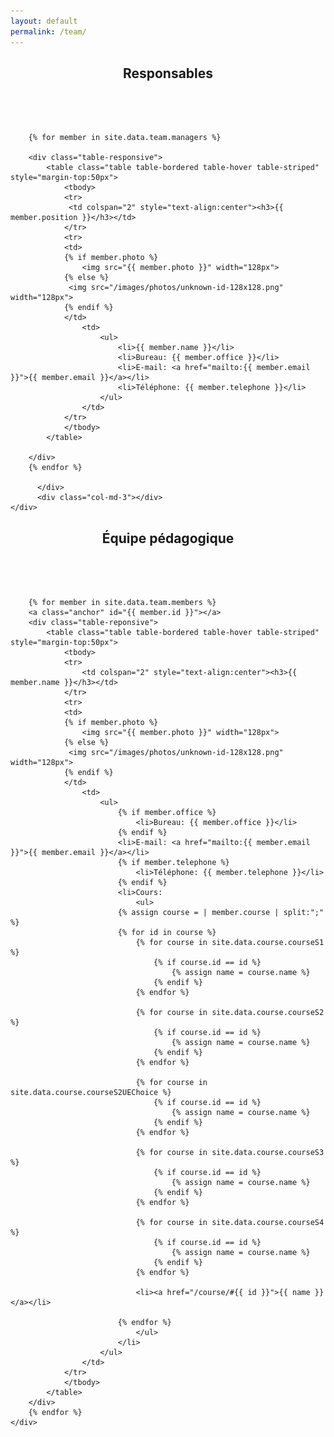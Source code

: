 ```yaml
---
layout: default
permalink: /team/
---
```


<div class="container-fluid" >
    <center>
        <div style="padding-bottom:50px;"><h2>Responsables</h2></div>
    </center>
    <div class="row-fluid">
    <div class="col-md-3"></div>
        <div class="col-md-6">

        {% for member in site.data.team.managers %}

        <div class="table-responsive">
            <table class="table table-bordered table-hover table-striped" style="margin-top:50px">
                <tbody>
                <tr>
                 <td colspan="2" style="text-align:center"><h3>{{ member.position }}</h3></td>
                </tr>
                <tr>
                <td>
                {% if member.photo %}
                    <img src="{{ member.photo }}" width="128px">
                {% else %}
                 <img src="/images/photos/unknown-id-128x128.png" width="128px">
                {% endif %}
                </td>
                    <td>
                        <ul>
                            <li>{{ member.name }}</li>
                            <li>Bureau: {{ member.office }}</li>
                            <li>E-mail: <a href="mailto:{{ member.email }}">{{ member.email }}</a></li>
                            <li>Téléphone: {{ member.telephone }}</li>
                        </ul>
                    </td>
                </tr>
                </tbody>
            </table>

        </div>
        {% endfor %}

          </div>
          <div class="col-md-3"></div>
    </div>
</div>

<div class="container" style="max-width:600px">
    <center>
        <div style="padding-bottom:50px;"><h2>&Eacute;quipe pédagogique</h2></div>
    </center>
    <div class="row-fluid">

        {% for member in site.data.team.members %}
        <a class="anchor" id="{{ member.id }}"></a>
        <div class="table-reponsive">
            <table class="table table-bordered table-hover table-striped" style="margin-top:50px">
                <tbody>
                <tr>
                    <td colspan="2" style="text-align:center"><h3>{{ member.name }}</h3></td>
                </tr>
                <tr>
                <td>
                {% if member.photo %}
                    <img src="{{ member.photo }}" width="128px">
                {% else %}
                 <img src="/images/photos/unknown-id-128x128.png" width="128px">
                {% endif %}
                </td>
                    <td>
                        <ul>
                            {% if member.office %}
                                <li>Bureau: {{ member.office }}</li>
                            {% endif %}
                            <li>E-mail: <a href="mailto:{{ member.email }}">{{ member.email }}</a></li>
                            {% if member.telephone %}
                                <li>Téléphone: {{ member.telephone }}</li>
                            {% endif %}
                            <li>Cours:
                            	<ul>
                            {% assign course = | member.course | split:";" %}
                            {% for id in course %}
                            	{% for course in site.data.course.courseS1 %}
									{% if course.id == id %}
										{% assign name = course.name %}
									{% endif %}
								{% endfor %}

								{% for course in site.data.course.courseS2 %}
									{% if course.id == id %}
										{% assign name = course.name %}
									{% endif %}
								{% endfor %}

								{% for course in site.data.course.courseS2UEChoice %}
									{% if course.id == id %}
										{% assign name = course.name %}
									{% endif %}
								{% endfor %}

								{% for course in site.data.course.courseS3 %}
									{% if course.id == id %}
										{% assign name = course.name %}
									{% endif %}
								{% endfor %}	
                                
                                {% for course in site.data.course.courseS4 %}
									{% if course.id == id %}
										{% assign name = course.name %}
									{% endif %}
								{% endfor %}
								
                                <li><a href="/course/#{{ id }}">{{ name }}</a></li>
                            	
                            {% endfor %}
                            	</ul>
                            </li>
                        </ul>
                    </td>
                </tr>
                </tbody>
            </table>
        </div>
        {% endfor %}
    </div>
</div>